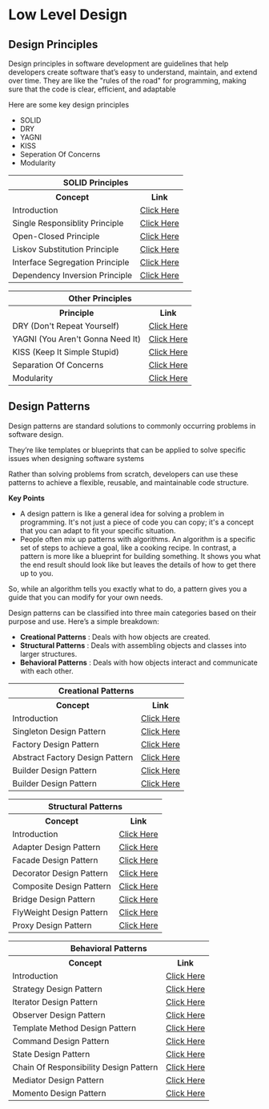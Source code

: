 <h1>Low Level Design</h1>

<h2>Design Principles</h2>
<p>Design principles in software development are guidelines that help developers create software that’s easy to understand, maintain, and extend over time. They are like the "rules of the road" for programming, making sure that the code is clear, efficient, and adaptable</p>
<p>Here are some key design principles</p>
<ul>
	<li>SOLID</li>
	<li>DRY</li>
	<li>YAGNI</li>
	<li>KISS</li>
	<li>Seperation Of Concerns</li>
	<li>Modularity</li>
</ul>
<table>
	<tr>
		<th colspan="2">SOLID Principles</th>
	</tr>
	<tr>
		<th>Concept</th>
		<th>Link</th>
	</tr>
	<tr>
		<td>Introduction</td>
		<td><a target="blank" href="https://github.com/anand0906/low-level-design/tree/main/Design%20Principles#solid">Click Here</a></td>
	</tr>
	<tr>
		<td>Single Responsiblity Principle</td>
		<td><a target="blank" href="https://github.com/anand0906/low-level-design/tree/main/Design%20Principles#single-responsiblity-principle">Click Here</a></td>
	</tr>
	<tr>
		<td>Open-Closed Principle</td>
		<td><a target="blank" href="https://github.com/anand0906/low-level-design/tree/main/Design%20Principles#open-closed-principle">Click Here</a></td>
	</tr>
	<tr>
		<td>Liskov Substitution Principle</td>
		<td><a target="blank" href="https://github.com/anand0906/low-level-design/tree/main/Design%20Principles#liskov-substitution-principle">Click Here</a></td>
	</tr>
	<tr>
		<td>Interface Segregation Principle</td>
		<td><a target="blank" href="https://github.com/anand0906/low-level-design/tree/main/Design%20Principles#interface-segregation-principle">Click Here</a></td>
	</tr>
	<tr>
		<td>Dependency Inversion Principle</td>
		<td><a target="blank" href="https://github.com/anand0906/low-level-design/tree/main/Design%20Principles#dependency-inversion-principle">Click Here</a></td>
	</tr>
</table>

<table>
	<tr>
		<th colspan="2">Other Principles</th>
	</tr>
	<tr>
		<th>Principle</th>
		<th>Link</th>
	</tr>
	<tr>
		<td>DRY (Don't Repeat Yourself)</td>
		<td><a target="blank" href="https://github.com/anand0906/low-level-design/tree/main/Design%20Principles#dry">Click Here</a></td>
	</tr>
	<tr>
		<td>YAGNI (You Aren't Gonna Need It)</td>
		<td><a target="blank" href="https://github.com/anand0906/low-level-design/tree/main/Design%20Principles#yagni">Click Here</a></td>
	</tr>
	<tr>
		<td>KISS (Keep It Simple Stupid)</td>
		<td><a target="blank" href="https://github.com/anand0906/low-level-design/tree/main/Design%20Principles#kiss">Click Here</a></td>
	</tr>
	<tr>
		<td>Separation Of Concerns</td>
		<td><a target="blank" href="https://github.com/anand0906/low-level-design/tree/main/Design%20Principles#separation-of-concerns">Click Here</a></td>
	</tr>
	<tr>
		<td>Modularity</td>
		<td><a target="blank" href="https://github.com/anand0906/low-level-design/tree/main/Design%20Principles#modularity">Click Here</a></td>
	</tr>
</table>

<h2>Design Patterns</h2>
<p>Design patterns are standard solutions to commonly occurring problems in software design.</p>
<p>They’re like templates or blueprints that can be applied to solve specific issues when designing software systems</p>
<p>Rather than solving problems from scratch, developers can use these patterns to achieve a flexible, reusable, and maintainable code structure.</p>
<p><strong>Key Points</strong></p>
<ul>
	<li>A design pattern is like a general idea for solving a problem in programming. It's not just a piece of code you can copy; it's a concept that you can adapt to fit your specific situation.</li>
	<li>People often mix up patterns with algorithms. An algorithm is a specific set of steps to achieve a goal, like a cooking recipe. In contrast, a pattern is more like a blueprint for building something. It shows you what the end result should look like but leaves the details of how to get there up to you.</li>
</ul>
<p>So, while an algorithm tells you exactly what to do, a pattern gives you a guide that you can modify for your own needs.</p>
<p>Design patterns can be classified into three main categories based on their purpose and use. Here’s a simple breakdown:</p>
<ul>
	<li><strong>Creational Patterns</strong> :  Deals with how objects are created.</li>
	<li><strong>Structural Patterns</strong> :  Deals with assembling objects and classes into larger structures.</li>
	<li><strong>Behavioral Patterns</strong> :  Deals with how objects interact and communicate with each other.</li>
</ul>

<table>
	<tr>
		<th colspan="2">Creational Patterns</th>
	</tr>
	<tr>
		<th>Concept</th>
		<th>Link</th>
	</tr>
	<tr>
		<td>Introduction</td>
		<td><a target="blank" href="https://github.com/anand0906/low-level-design/tree/main/Design%20Patterns/Creational%20Patterns#creational-patterns">Click Here</a></td>
	</tr>
	<tr>
		<td>Singleton Design Pattern</td>
		<td><a target="blank" href="https://github.com/anand0906/low-level-design/tree/main/Design%20Patterns/Creational%20Patterns#singleton-pattern">Click Here</a></td>
	</tr>
	<tr>
		<td>Factory Design Pattern</td>
		<td><a target="blank" href="https://github.com/anand0906/low-level-design/tree/main/Design%20Patterns/Creational%20Patterns#factory-design-pattern">Click Here</a></td>
	</tr>
	<tr>
		<td>Abstract Factory Design Pattern</td>
		<td><a target="blank" href="https://github.com/anand0906/low-level-design/tree/main/Design%20Patterns/Creational%20Patterns#abstract-factory-design-pattern">Click Here</a></td>
	</tr>
	<tr>
		<td>Builder Design Pattern</td>
		<td><a target="blank" href="https://github.com/anand0906/low-level-design/tree/main/Design%20Patterns/Creational%20Patterns#builder-design-pattern">Click Here</a></td>
	</tr>
	<tr>
		<td>Builder Design Pattern</td>
		<td><a target="blank" href="https://github.com/anand0906/low-level-design/tree/main/Design%20Patterns/Creational%20Patterns#builder-design-pattern">Click Here</a></td>
	</tr>
</table>

<table>
	<tr>
		<th colspan="2">Structural Patterns</th>
	</tr>
	<tr>
		<th>Concept</th>
		<th>Link</th>
	</tr>
	<tr>
		<td>Introduction</td>
		<td><a target="blank" href="https://github.com/anand0906/low-level-design/tree/main/Design%20Patterns/Structural%20Patterns#structural-design-patterns">Click Here</a></td>
	</tr>
	<tr>
		<td>Adapter Design Pattern</td>
		<td><a target="blank" href="https://github.com/anand0906/low-level-design/tree/main/Design%20Patterns/Structural%20Patterns#adapter-design-pattern">Click Here</a></td>
	</tr>
	<tr>
		<td>Facade Design Pattern</td>
		<td><a target="blank" href="https://github.com/anand0906/low-level-design/tree/main/Design%20Patterns/Structural%20Patterns#facade-design-pattern">Click Here</a></td>
	</tr>
	<tr>
		<td>Decorator Design Pattern</td>
		<td><a target="blank" href="https://github.com/anand0906/low-level-design/tree/main/Design%20Patterns/Structural%20Patterns#decorator-design-pattern">Click Here</a></td>
	</tr>
	<tr>
		<td>Composite Design Pattern</td>
		<td><a target="blank" href="https://github.com/anand0906/low-level-design/tree/main/Design%20Patterns/Structural%20Patterns#composite-design-pattern">Click Here</a></td>
	</tr>
	<tr>
		<td>Bridge Design Pattern</td>
		<td><a target="blank" href="https://github.com/anand0906/low-level-design/tree/main/Design%20Patterns/Structural%20Patterns#bridge-design-pattern">Click Here</a></td>
	</tr>
	<tr>
		<td>FlyWeight Design Pattern</td>
		<td><a target="blank" href="https://github.com/anand0906/low-level-design/tree/main/Design%20Patterns/Structural%20Patterns#flyweight-design-pattern">Click Here</a></td>
	</tr>
	<tr>
		<td>Proxy Design Pattern</td>
		<td><a target="blank" href="https://github.com/anand0906/low-level-design/tree/main/Design%20Patterns/Structural%20Patterns#proxy-design-pattern">Click Here</a></td>
	</tr>

</table>

<table>
	<tr>
		<th colspan="2">Behavioral Patterns</th>
	</tr>
	<tr>
		<th>Concept</th>
		<th>Link</th>
	</tr>
	<tr>
		<td>Introduction</td>
		<td><a target="blank" href="https://github.com/anand0906/low-level-design/tree/main/Design%20Patterns/Behavioural%20Patterns#behavioural-design-pattern">Click Here</a></td>
	</tr>
	<tr>
		<td>Strategy Design Pattern</td>
		<td><a target="blank" href="https://github.com/anand0906/low-level-design/tree/main/Design%20Patterns/Behavioural%20Patterns#strategy-design-pattern">Click Here</a></td>
	</tr>
	<tr>
		<td>Iterator Design Pattern</td>
		<td><a target="blank" href="https://github.com/anand0906/low-level-design/tree/main/Design%20Patterns/Behavioural%20Patterns#iterator-design-pattern">Click Here</a></td>
	</tr>
	<tr>
		<td>Observer Design Pattern</td>
		<td><a target="blank" href="https://github.com/anand0906/low-level-design/tree/main/Design%20Patterns/Behavioural%20Patterns#observer-design-pattern">Click Here</a></td>
	</tr>
	<tr>
		<td>Template Method Design Pattern</td>
		<td><a target="blank" href="https://github.com/anand0906/low-level-design/tree/main/Design%20Patterns/Behavioural%20Patterns#template-method-design-pattern">Click Here</a></td>
	</tr>
	<tr>
		<td>Command Design Pattern</td>
		<td><a target="blank" href="https://github.com/anand0906/low-level-design/tree/main/Design%20Patterns/Behavioural%20Patterns#command-design-pattern">Click Here</a></td>
	</tr>
	<tr>
		<td>State Design Pattern</td>
		<td><a target="blank" href="https://github.com/anand0906/low-level-design/tree/main/Design%20Patterns/Behavioural%20Patterns#state-design-pattern">Click Here</a></td>
	</tr>
	<tr>
		<td>Chain Of Responsibility Design Pattern</td>
		<td><a target="blank" href="https://github.com/anand0906/low-level-design/tree/main/Design%20Patterns/Behavioural%20Patterns#chain-of-responsibility-design-patterns">Click Here</a></td>
	</tr>
	<tr>
		<td>Mediator Design Pattern</td>
		<td><a href="https://github.com/anand0906/low-level-design/tree/main/Design%20Patterns/Behavioural%20Patterns#mediator-design-pattern">Click Here</a></td>
	</tr>
	<tr>
		<td>Momento Design Pattern</td>
		<td><a href="https://github.com/anand0906/low-level-design/tree/main/Design%20Patterns/Behavioural%20Patterns#momento-design-pattern">Click Here</a></td>
	</tr>
</table>